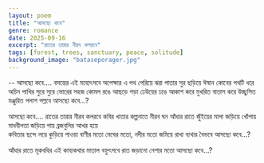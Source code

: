 ```yaml
---
layout: poem
title: "আসছো কবে"
genre: romance
date: 2025-09-16
excerpt: "রাতের তারার নীরব কলরবে"
tags: [forest, trees, sanctuary, peace, solitude]
background_image: "bataseporager.jpg"
---
```


-- আসছো কবে....
বসন্তের এই মহোৎসবে 
অপেক্ষার এ পথ পেরিয়ে 		ঝরা পাতার সুর ছড়িয়ে 
ঈষান কোনের পথটি ধরে 		অচিন পাখির সুরে সুরে 
ভোরের সহজ কোমল রঙে 		আছড়ে পড়া ঢেউয়ের ঢঙে 
আকাশ করে মুখরিত 			বাতাস করে উচ্ছ্বসিত 
মঞ্জুরিত পলাশ পল্লবে 
    আসছো কবে...? 

আসছো কবে.... 
রাতের তারার নীরব কলরবে
কবির খাতার কল্পনাতে 
নীরব ঘন আঁধার রাতে
জুঁইয়ের মালা জড়িয়ে খোঁপায় 
মাধবীলতা জড়িয়ে পায়
ব্রজবুলির আখর হয়ে 	
কবিতার ছন্দে লয়ে
কুড়িয়ে পাওয়া বাণীর মতো 
মেঘের মতো, নদীর মতো 
জমিয়ে রাখা ব্যথার বৈভবে
আসছো কবে...? 

আঁধার রাতে মূকবধির এই কাব্যকথার মাতাল বহ্নুৎসবে 
রাত জড়ানো নেশার মতো আসছো কবে...?
